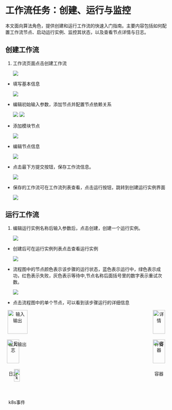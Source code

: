 # 工作流任务：创建、运行与监控
本文面向算法角色，提供创建和运行工作流的快速入门指南。主要内容包括如何配置工作流节点、启动运行实例、监控其状态，以及查看节点详情与日志。
## 创建工作流

1. 工作流页面点击创建工作流

    ![](images/快速入门-创建工作流任务/image.png)

* 填写基本信息

    ![](images/快速入门-创建工作流任务/image-1.png)

* 编辑初始输入参数，添加节点并配置节点依赖关系

    ![](images/快速入门-创建工作流任务/diagram.png)
    ![](images/快速入门-创建工作流任务/diagram-1.png)

* 添加模块节点

    ![](images/快速入门-创建工作流任务/diagram-2.png)

* 编辑节点信息

    ![](images/快速入门-创建工作流任务/diagram-3.png)

* 点击最下方提交按钮，保存工作流信息。

    ![](images/快速入门-创建工作流任务/image-2.png)

* 保存的工作流可在工作流列表查看，点击运行按钮，跳转到创建运行实例界面

    ![](images/快速入门-创建工作流任务/image-3.png)

## 运行工作流

1. 编辑运行实例名称后输入参数后，点击创建，创建一个运行实例。

    ![](images/快速入门-创建工作流任务/image-4.png)

* 创建后可在运行实例列表点击查看运行实例

    ![](images/快速入门-创建工作流任务/image-5.png)

* 流程图中的节点颜色表示该步骤的运行状态，蓝色表示运行中，绿色表示成功，红色表示失败，灰色表示等待中,节点名称后面括号里的数字表示重试次数。

    ![](images/快速入门-创建工作流任务/image-6.png)

* 点击流程图中的单个节点，可以看到该步骤运行的详细信息

<div style="display: flex; justify-content: space-between;">
  <div style="text-align: center;">
    <img src="images/快速入门-创建工作流任务/image-7.png" alt="输入输出" style="width: 90%;"/>
    <p>输入输出</p>
  </div>
  <div style="text-align: center;">
    <img src="images/快速入门-创建工作流任务/image-8.png" alt="详情" style="width: 90%;"/>
    <p>详情</p>
  </div>
</div>
<div style="display: flex; justify-content: space-between;">
  <div style="text-align: center;">
    <img src="images/快速入门-创建工作流任务/image-9.png" alt="日志" style="width: 90%;"/>
    <p>日志</p>
  </div>
  <div style="text-align: center;">
    <img src="images/快速入门-创建工作流任务/image-10.png" alt="容器" style="width: 90%;"/>
    <p>容器</p>
  </div>
 
</div>

<div style="display: flex; justify-content: space-between;">

  <div style="text-align: center;">
    <img src="images/快速入门-创建工作流任务/image-11.png" alt="k8s事件" style="width: 50%;"/>
    <p>k8s事件</p>
  </div>
</div>